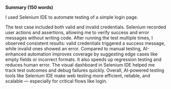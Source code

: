 **Summary (150 words)**

I used Selenium IDE to automate testing of a simple login page.

The test case included both valid and invalid credentials. 
Selenium recorded user actions and assertions, allowing me to verify success and error messages without writing code. 
After running the test multiple times, I observed consistent results: 
valid credentials triggered a success message, while invalid ones showed an error. 
Compared to manual testing, AI-enhanced automation improves coverage by suggesting edge cases like empty fields or incorrect formats. 
It also speeds up regression testing and reduces human error. 
The visual dashboard in Selenium IDE helped me track test outcomes and debug failures quickly. 
Overall, AI-powered testing tools like Selenium IDE make web testing more efficient, reliable, and scalable — especially for critical flows like login.
